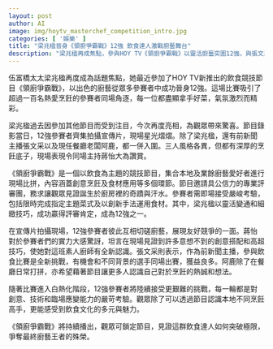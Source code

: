 ```yaml
---
layout: post
author: AI
image: img/hoytv_masterchef_competition_intro.jpg
categories: [ '娛樂' ]
title: "梁兆楹晉身《領廚爭霸戰》12強 飲食達人激戰廚藝舞台"
description: "梁兆楹再成焦點，參與HOY TV《領廚爭霸戰》以靈活廚藝突圍12強，與張文采、阿鹿等素人高手激烈競逐，展現飲食文化多元魅力，賽事進入白熱化挑戰，廚藝達人齊爭王者殊榮。"
---
```

伍富橋太太梁兆楹再度成為話題焦點，她最近參加了HOY TV新推出的飲食競技節目《領廚爭霸戰》，以出色的廚藝從眾多參賽者中成功晉身12強。這場比賽吸引了超過一百名熱愛烹飪的參賽者同場角逐，每一位都盡顯拿手好菜，氣氛激烈而精彩。

梁兆楹過去因參加其他節目而受到注目，今次再度亮相，為觀眾帶來驚喜。節目錄影當日，12強參賽者齊集拍攝宣傳片，現場星光熠熠。除了梁兆楹，還有前新聞主播張文采以及現任餐廳老闆阿鹿，都一併入圍。三人風格各異，但都有深厚的烹飪底子，現場表現令同場主持蔣怡大為讚賞。

《領廚爭霸戰》是一個以飲食為主題的競技節目，集合本地及業餘廚藝愛好者進行現場比拼，內容涵蓋創意烹飪及食材應用等多個環節。節目邀請具公信力的專業評審團，務求讓觀眾見證誕生於廚房裡的奇蹟與汗水。參賽者需即場接受嚴峻考驗，包括限時完成指定主題菜式及以創新手法運用食材。其中，梁兆楹以靈活變通和細緻技巧，成功贏得評審肯定，成為12強之一。

在宣傳片拍攝現場，12強參賽者彼此互相切磋廚藝，展現友好競爭的一面。蔣怡對於參賽者們的實力大感驚訝，坦言在現場見證到許多意想不到的創意搭配和高超技巧，使她對這班素人廚師有全新認識。張文采則表示，作為前新聞主播，參與飲食比賽是全新挑戰，有機會和不同背景的選手同場出賽，獲益良多。阿鹿除了在餐廳日常打拼，亦希望藉著節目讓更多人認識自己對於烹飪的熱誠和想法。

隨著比賽進入白熱化階段，12強參賽者將陸續接受更艱難的挑戰，每一輪都是對創意、技術和臨場應變能力的嚴苛考驗。觀眾除了可以透過節目認識本地不同烹飪高手，更能感受到飲食文化的多元與魅力。

《領廚爭霸戰》將持續播出，觀眾可鎖定節目，見證這群飲食達人如何突破極限，爭奪最終廚藝王者的殊榮。